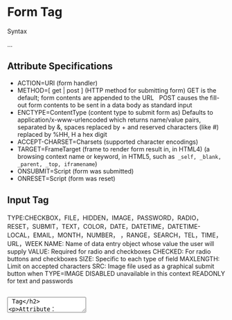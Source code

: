 
# Form Tag
Syntax   
              <FORM>...</FORM>
## Attribute Specifications

* ACTION=URI (form handler)
* METHOD=[ get | post ] (HTTP method for submitting form)
   GET	is the default; form contents are appended to the URL
   POST	causes the fill-out form contents to be sent in a data body as standard input
* ENCTYPE=ContentType (content type to submit form as)
   Defaults to application/x-www-urlencoded which returns name/value pairs, separated by &, spaces replaced by + and reserved characters (like #) replaced by %HH, H a hex digit
* ACCEPT-CHARSET=Charsets (supported character encodings)
* TARGET=FrameTarget (frame to render form result in, in HTML4) 
(a browsing context name or keyword, in HTML5, such as`` _self, _blank, _parent, _top, iframename``)
* ONSUBMIT=Script (form was submitted)
* ONRESET=Script (form was reset)


## Input Tag

 TYPE:CHECKBOX，FILE，HIDDEN，IMAGE，PASSWORD，RADIO，RESET，SUBMIT，TEXT，COLOR，DATE，DATETIME，DATETIME-LOCAL，EMAIL，MONTH，NUMBER，
 ，RANGE，SEARCH，TEL，TIME，URL，WEEK
 NAME:		Name of data entry object whose value the user will supply
 VALUE:		Required for radio and checkboxes
 CHECKED:	For radio buttons and checkboxes
 SIZE:		Specific to each type of field
 MAXLENGTH:	Limit on accepted characters
 SRC:	Image file used as a graphical submit button when TYPE=IMAGE
 DISABLED	unavailable in this context
 READONLY	for text and passwords

## <TEXTAREA> Tag
Attribute：
NAME=name specifies a name for the data entry object to be sent to the server-side script
COLS=num Width (in characters) of a text-entry region on the screen If user types more than COLS characters, field is scrolled
ROWS=num same as the above

## <SELECT> Tag
Attributes:
NAME=name
SIZE=num Number of lines of the list to display at a time
MULTIPLE Specifies that multiple list items may be selected (whereas normally only 1 item can be selected)
HTML5 adds more attributes:
AUTOFOCUS: drop-down list should automatically get focus
FORM: defines one of more forms the select fields belongs to
REQUIRED

Use <option> tag to specify the start of a new menu item in the selection list
Syntax as follows:
<OPTION attributes> Text

## <FIELDSET> TAG
The content of a FIELDSET element must begin with a LEGEND to provide a caption for the group of controls. Following the LEGEND FIELDSET may contain any HTML element, including another FIELDSET
ACCESSKEY=I                    ALT + ACCESSKEY  快捷键


# CGI
## CGI invoke
CGI脚本是用下列两种方法使用的:
1、作为一个表单的ACTION
2、作为一个页中的直接link。

## 工作示意：
1、一个URL指向一个CGI脚本. 一个CGI脚本
的URL能如普通的URL一样在任何地方出现。
2、服务器接收请求, 按照那个URL指向的脚
本文件(注意文件的位置和扩展名),执行脚本。
3、脚本执行基于输入数据的操作，包括查询
数据库、计算数值或调用系统中其他程序。
脚本产生某种Web服务器能理解的输出结果。
4、服务器接收来自脚本的输出并且把它传回
浏览器，让用户了解结果
Scripts can deliver information that is not directly readable by clients
The reason for the term “common gateway” is these programs act as gateways between the WWW and any other type of data or service

## environment variable
环境变量是在操作系统中一个具有特定名字的对象，它包含了一个或者多个应用程序所将使用到的信息。 例如Windows和DOS操作系统中的path环境变量，当要求系统运行一个程序而没有告诉它程序所在的完整路径时，系统除了在当前目录下面寻找此程序外，
还应到path中指定的路径去找。 用户通过设置环境变量，来更好的运行进程。
CGI environment variables are created by the web server and set immediately before the web server executes a gateway script，the CGI script can retrieve the values
## CGI variable


### 1. Non-request specific
SERVER_SOFTWARE, the name and version of the information server software answering the request
e.g. SERVER_SOFTWARE = Apache/1.3.15
SERVER_NAME, server’s hostname, DNS alias, or IP address
e.g. SERVER_NAME = nunki.usc.edu
GATEWAY_INTERFACE, the revision of the CGI specification with which this server complies
SERVER_PROTOCOL, the name and revision of the information protocol with which this request came in
e.g. SERVER_PROTOCOL = HTTP/1.0
SERVER_PORT, the port number to which the request was sent

### 2. Request specific
These variables are set depending on each request
REQUEST_METHOD, the method with which the request was made; e.g., (GET, POST)
PATH_INFO, the extra path information as given by the client; e.g.,
given http://nunki.usc.edu:8080/cgi-bin/test.cgi/extra/path
then PATH_INFO = /extra/path
PATH_TRANSLATED, the PATH_INFO path translated into an absolute document path on the local system
PATH_TRANSLATED = /auto/home-scf-03/csci571/WebServer/apache_1.2.5/htdocs/extra/path
SCRIPT_NAME, the path and name of the script being accessed as referenced in the URL
SCRIPT_NAME = /cgi-bin/test.cgi
QUERY_STRING, the information that follows the ? in the URL that referenced this script
REMOTE_HOST, Internet domain name of the host making the request
REMOTE_ADDR, the IP address of the remote host making the request
AUTH_TYPE, the authentication method required to authenticate a user who wants access
REMOTE_USER, user name that server and script have authenticated
REMOTE_IDENT, the remote user name retrieved by the server using inetd identification (RFC 1413)
CONTENT_TYPE, for queries that have attached information, such as POST method, this is the MIME content type of the data
CONTENT_LENGTH, the length of the content as given by the client
Also, every item of information in an HTTP request header is stored in an environment variable
	Capitalize the name in the request header field
	Convert dashes to underscores
	Add the prefix HTTP_


Output from a script to the server could be:
A document generated by a script
The type of document could be: HTML, plain text, image, video or audio clip, and many other types
Instructions to the server for retrieving the desired output elsewhere
an error indicator

## Server Directives：
The output of scripts begins with a small header consisting of text lines containing server directives
This must be followed by a blank line
Any headers that are not server directives are sent directly back to the client
Server directives are used by CGI scripts to inform the server about the type of output
The current CGI specification defines three server directives:
	* Content-type
	* Location
	* Status
  1. Content-type: type/subtype
The MIME type of the document being returned
For example,
content-type: text/html	(HTML document)

2. Location
Alerts the server that the script is returning a reference to a document, not an actual document
If the argument is a URL, the server will issue a redirect to the client; for example,
location: http://www.ncsa.uiuc.edu/
If the argument is a path, the document specified will be retrieved by the server, starting at the document root; for example,
location: /path/doc.txt

3.	Status
This is used to give the server an HTTP/1.1 status line to send to the client
  E.g., 403 Forbidden
